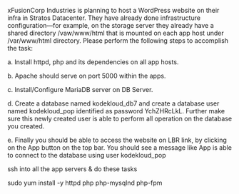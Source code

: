xFusionCorp Industries is planning to host a WordPress website on their infra in Stratos Datacenter. They have already done infrastructure configuration—for example, on the storage server they already have a shared directory /vaw/www/html that is mounted on each app host under /var/www/html directory. Please perform the following steps to accomplish the task:



a. Install httpd, php and its dependencies on all app hosts.


b. Apache should serve on port 5000 within the apps.


c. Install/Configure MariaDB server on DB Server.


d. Create a database named kodekloud_db7 and create a database user named kodekloud_pop identified as password YchZHRcLkL. Further make sure this newly created user is able to perform all operation on the database you created.


e. Finally you should be able to access the website on LBR link, by clicking on the App button on the top bar. You should see a message like App is able to connect to the database using user kodekloud_pop


ssh into all the app servers & do these tasks

sudo yum install -y httpd php php-mysqlnd php-fpm

